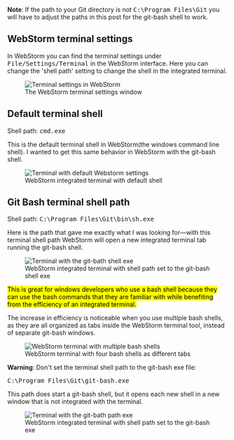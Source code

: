 <!--Using Git Bash in the native Webstorm terminal (Windows)-->

<!--add note about path to git assumption-->
<div class="alert alert-info" role="alert">
  <strong>Note</strong>: If the path to your Git directory is not <kbd>C:\Program Files\Git</kbd> you will have to adjust the paths
  in this post for the git-bash shell to work.
</div>

## WebStorm terminal settings
In WebStorm you can find the terminal settings under <samp>File/Settings/Terminal</samp> in the WebStorm interface. Here you can
change the 'shell path' setting to change the shell in the integrated terminal.

<figure class="figure">
  <img src="../assets/temp/images/2/terminal-settings.jpg" class="figure-img img-fluid rounded" alt="Terminal settings in WebStorm">
  <figcaption class="figure-caption">The WebStorm terminal settings window</figcaption>
</figure>

## Default terminal shell 
Shell path: <kbd>cmd.exe</kbd>

This is the default terminal shell in WebStorm(the windows command line shell). I wanted to get this same behavior in WebStorm with the git-bash shell. 

<figure class="figure">
  <img src="../assets/temp/images/2/1_terminal-default-windows.jpg" class="figure-img img-fluid rounded" alt="Terminal with default Webstorm settings">
  <figcaption class="figure-caption">WebStorm integrated terminal with default shell</figcaption>
</figure>

## Git Bash terminal shell path
Shell path: <kbd>C:\Program Files\Git\bin\sh.exe</kbd>

Here is the path that gave me exactly what I was looking for&mdash;with this terminal shell path WebStorm will open a new 
integrated terminal tab running the git-bash shell. 

<figure class="figure">
  <img src="../assets/temp/images/2/3_terminal-complete.jpg" class="figure-img img-fluid rounded" alt="Terminal with the git-bath shell exe">
  <figcaption class="figure-caption">WebStorm integrated terminal with shell path set to the git-bash shell exe</figcaption>
</figure>

<mark>This is great for windows developers who use a bash shell because they can use the bash commands that they are familiar with while
benefiting from the efficiency of an integrated terminal.</mark>

The increase in efficiency is noticeable when you use multiple bash shells, as they are all organized as tabs inside the WebStorm terminal tool, instead of separate git-bash windows.

<figure class="figure">
  <img src="../assets/temp/images/2/4_terminal-4-different-git-bash-shells.jpg" class="figure-img img-fluid rounded" alt="WebStorm terminal with multiple bash shells">
  <figcaption class="figure-caption">WebStorm terminal with four bash shells as different tabs</figcaption>
</figure>

<div class="alert alert-warning" role="alert">

  <strong>Warning</strong>: Don't set the terminal shell path to the git-bash exe file: 
  
  <p><kbd>C:\Program Files\Git\git-bash.exe</kbd></p>
  
  <p>This path does start a git-bash shell, but it opens each new shell in a new window that is not integrated with the terminal.</p>
  
  <figure class="figure">
    <img src="../assets/temp/images/2/2_terminal-git-bash-path.jpg" class="figure-img img-fluid rounded" alt="Terminal with the git-bath path exe">
    <figcaption class="figure-caption">WebStorm integrated terminal with shell path set to the git-bash exe</figcaption>
  </figure>
</div>
